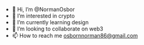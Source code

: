 - 👋 Hi, I’m @NormanOsbor
- 👀 I’m interested in crypto
- 🌱 I’m currently learning design
- 💞️ I’m looking to collaborate on web3
- 📫 How to reach me osbornnorman86@gmail.com

<!---
NormanOsbor/NormanOsbor is a ✨ special ✨ repository because its `README.md` (this file) appears on your GitHub profile.
You can click the Preview link to take a look at your changes.
--->
